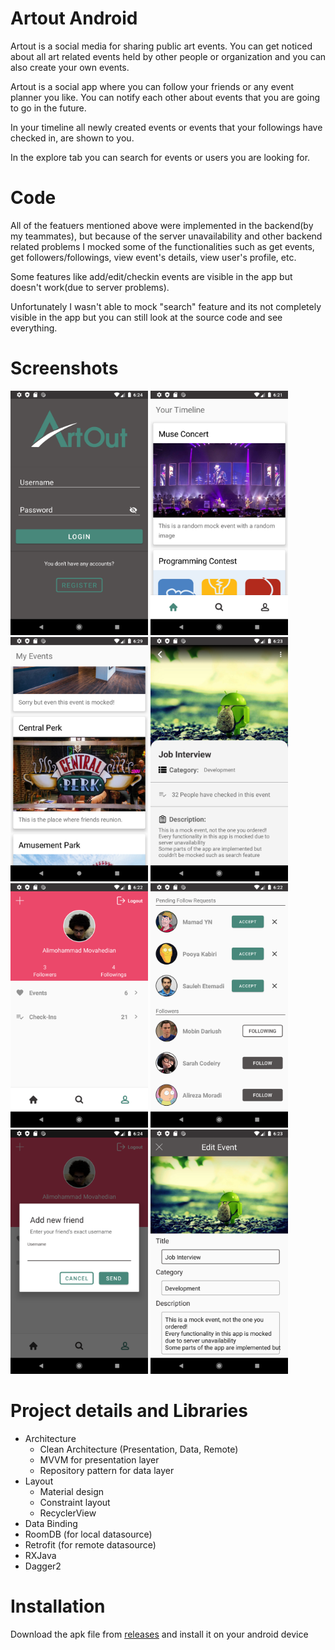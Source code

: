 # Artout Android
Artout is a social media for sharing public art events. You can get noticed about all art related events held by other people or organization and you can also create your own events.


Artout is a social app where you can follow your friends or any event planner you like. You can notify each other about events that you are going to go in the future.

In your timeline all newly created events or events that your followings have checked in, are shown to you.

In the explore tab you can search for events or users you are looking for.

# Code
All of the featuers mentioned above were implemented in the backend(by my teammates), but because of the server unavailability and other backend related problems
I mocked some of the functionalities such as get events, get followers/followings, view event's details, view user's profile, etc.

Some features like add/edit/checkin events
are visible in the app but doesn't work(due to server problems).

Unfortunately I wasn't able to mock "search" feature and its not completely visible in the app but you can still
look at the source code and see everything.

# Screenshots
<img src="screenshots/login.png" width="220"/>  <img src="screenshots/timeline.png" width="220"/>  <img src="screenshots/my_events.png" width="220"/>  <img src="screenshots/event_detail.png" width="220"/>  <img src="screenshots/own_profile.png" width="220"/>  <img src="screenshots/followers.png" width="220"/>  <img src="screenshots/add_friend.png" width="220"/>  <img src="screenshots/edit_event.png" width="220"/>

# Project details and Libraries
- Architecture
  - Clean Architecture (Presentation, Data, Remote)
  - MVVM for presentation layer
  - Repository pattern for data layer
- Layout
  - Material design
  - Constraint layout
  - RecyclerView
- Data Binding
- RoomDB (for local datasource)
- Retrofit (for remote datasource)
- RXJava
- Dagger2

# Installation
Download the apk file from [releases](https://github.com/PlasterPate/Artout_Android/releases) and install it on your android device


